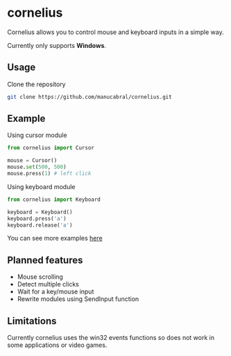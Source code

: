# cornelius
Cornelius allows you to control mouse and keyboard inputs in a simple way.

Currently only supports **Windows**.

## Usage
Clone the repository
```bash
git clone https://github.com/manucabral/cornelius.git
```

## Example
Using cursor module
```py
from cornelius import Cursor

mouse = Cursor()
mouse.set(500, 500)
mouse.press(1) # left click
```
Using keyboard module
```py
from cornelius import Keyboard

keyboard = Keyboard()
keyboard.press('a')
keyboard.release('a')
```

You can see more examples [here](https://github.com/manucabral/cornelius/tree/main/examples)

## Planned features
- Mouse scrolling
- Detect multiple clicks
- Wait for a key/mouse input
- Rewrite modules using SendInput function

## Limitations
Currently cornelius uses the win32 events functions so does not work in some applications or video games.
